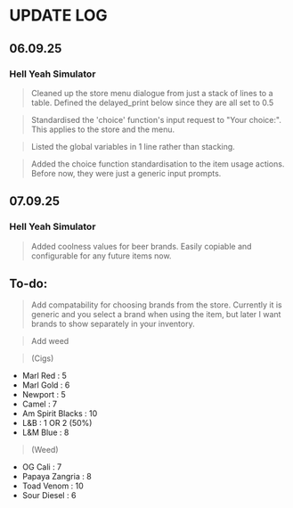 # UPDATE LOG

## 06.09.25

### Hell Yeah Simulator
> Cleaned up the store menu dialogue from just a stack of lines to a table. Defined the delayed_print below since they are all set to 0.5

> Standardised the 'choice' function's input request to "Your choice:". This applies to the store and the menu.

> Listed the global variables in 1 line rather than stacking.

> Added the choice function standardisation to the item usage actions. Before now, they were just a generic input prompts.

## 07.09.25

### Hell Yeah Simulator

> Added coolness values for beer brands. Easily copiable and configurable for any future items now.

## To-do:
> Add compatability for choosing brands from the store. Currently it is generic and you select a brand when using the item, but later I want brands to show separately in your inventory.

> Add weed

> (Cigs)
- Marl Red : 5
- Marl Gold : 6
- Newport : 5
- Camel : 7
- Am Spirit Blacks : 10
- L&B : 1 OR 2 (50%)
- L&M Blue : 8

> (Weed)
- OG Cali : 7
- Papaya Zangria : 8
- Toad Venom : 10
- Sour Diesel : 6





